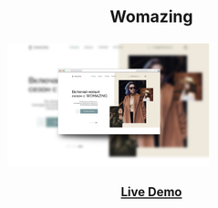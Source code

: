 <h1 align="center">Womazing</h1>
<h2 align="center">

</h2>

<img src="./assets/img/readme/mockup-1.jpg" width="70%">

<h2 align="center"><a  href="https://solitairevue.firebaseapp.com">Live Demo</a></h2>
